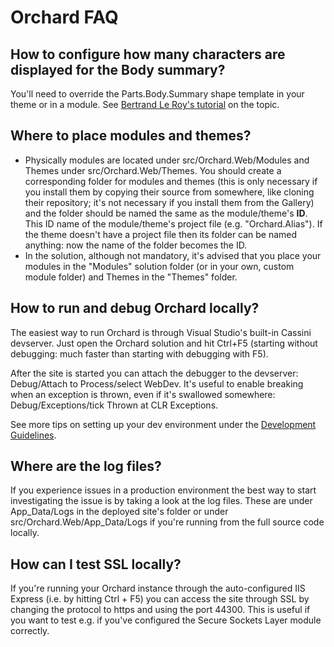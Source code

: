 # Orchard FAQ

## How to configure how many characters are displayed for the Body summary?

You'll need to override the Parts.Body.Summary shape template in your theme or in a module. See [Bertrand Le Roy's tutorial](http://weblogs.asp.net/bleroy/archive/2012/07/01/my-body-summary-template-for-orchard.aspx) on the topic.

## Where to place modules and themes?

- Physically modules are located under src/Orchard.Web/Modules and Themes under src/Orchard.Web/Themes. You should create a corresponding folder for modules and themes (this is only necessary if you install them by copying their source from somewhere, like cloning their repository; it's not necessary if you install them from the Gallery) and the folder should be named the same as the module/theme's **ID**. This ID name of the module/theme's project file (e.g. "Orchard.Alias"). If the theme doesn't have a project file then its folder can be named anything: now the name of the folder becomes the ID.
- In the solution, although not mandatory, it's advised that you place your modules in the "Modules" solution folder (or in your own, custom module folder) and Themes in the "Themes" folder.

## How to run and debug Orchard locally?

The easiest way to run Orchard is through Visual Studio's built-in Cassini devserver. Just open the Orchard solution and hit Ctrl+F5 (starting without debugging: much faster than starting with debugging with F5).

After the site is started you can attach the debugger to the devserver: Debug/Attach to Process/select WebDev. It's useful to enable breaking when an exception is thrown, even if it's swallowed somewhere: Debug/Exceptions/tick Thrown at CLR Exceptions.

See more tips on setting up your dev environment under the [Development Guidelines](../DevelopmentGuidelines/DevelopmentEnvironment).

## Where are the log files?

If you experience issues in a production environment the best way to start investigating the issue is by taking a look at the log files. These are under App_Data/Logs in the deployed site's folder or under src/Orchard.Web/App_Data/Logs if you're running from the full source code locally.

## How can I test SSL locally?

If you're running your Orchard instance through the auto-configured IIS Express (i.e. by hitting Ctrl + F5) you can access the site through SSL by changing the protocol to https and using the port 44300. This is useful if you want to test e.g. if you've configured the Secure Sockets Layer module correctly.
